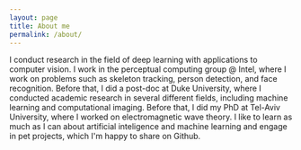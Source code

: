 ```yaml
---
layout: page
title: About me
permalink: /about/
---
```

I conduct research in the field of deep learning with applications to computer vision. 
I work in the perceptual computing group @ Intel, where I work on problems such as skeleton tracking, person detection,
and face recognition. Before that, I did a post-doc at Duke University, where I conducted academic research in several 
different fields, including machine learning and computational imaging. Before that, I did my PhD at Tel-Aviv University,
where I worked on electromagnetic wave theory. I like to learn as much as I can about artificial inteligence and machine 
learning and engage in pet projects, which I'm happy to share on Github. 
